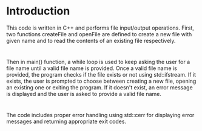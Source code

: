 # Introduction
This code is written in C++ and performs file input/output operations.
First, two functions createFile and openFile are defined to create a new file with given name and to read the contents of an existing file respectively.
#
Then in main() function, a while loop is used to keep asking the user for a file name until a valid file name is provided. Once a valid file name is provided, the program checks if the file exists or not using std::ifstream. If it exists, the user is prompted to choose between creating a new file, opening an existing one or exiting the program. If it doesn't exist, an error message is displayed and the user is asked to provide a valid file name.
#
The code includes proper error handling using std::cerr for displaying error messages and returning appropriate exit codes.
